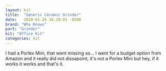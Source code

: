 ```yaml
---
layout: kit
title:  "Generic Ceramic Grinder"
date:   2020-01-26 16:20:01 -0500
brand: "Who Knows"
part: "Grinder"
kit: "Office Kit"
categories: kit
---
```


I had a Porlex Mini, that went missing so... I went for a budget option from Amazon and it really did not dissapoint, it's not a Porlex Mini but hey, if it works it works and that's it.
